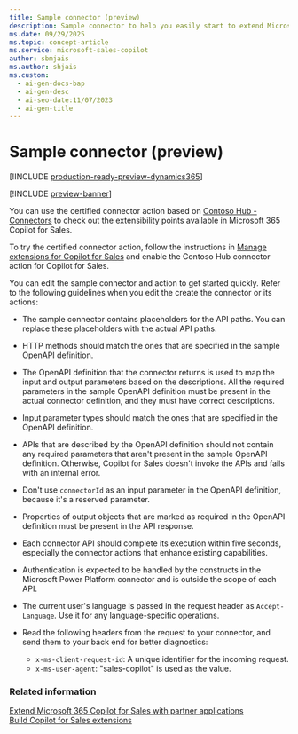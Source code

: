 ```yaml
---
title: Sample connector (preview)
description: Sample connector to help you easily start to extend Microsoft 365 Copilot for Sales.
ms.date: 09/29/2025
ms.topic: concept-article
ms.service: microsoft-sales-copilot
author: sbmjais
ms.author: shjais
ms.custom:
  - ai-gen-docs-bap
  - ai-gen-desc
  - ai-seo-date:11/07/2023
  - ai-gen-title
---
```


# Sample connector (preview)

[!INCLUDE [production-ready-preview-dynamics365](~/../shared-content/shared/preview-includes/production-ready-preview-dynamics365.md)]

[!INCLUDE [preview-banner](~/../shared-content/shared/preview-includes/preview-banner.md)]

You can use the certified connector action based on [Contoso Hub - Connectors](/connectors/contosohub/) to check out the extensibility points available in Microsoft 365 Copilot for Sales.

To try the certified connector action, follow the instructions in [Manage extensions for Copilot for Sales](/microsoft-copilot-studio/manage-copilot-for-sales) and enable the Contoso Hub connector action for Copilot for Sales.


You can edit the sample connector and action to get started quickly. Refer to the following guidelines when you edit the create the connector or its actions:

- The sample connector contains placeholders for the API paths. You can replace these placeholders with the actual API paths.
- HTTP methods should match the ones that are specified in the sample OpenAPI definition.
- The OpenAPI definition that the connector returns is used to map the input and output parameters based on the descriptions. All the required parameters in the sample OpenAPI definition must be present in the actual connector definition, and they must have correct descriptions.
- Input parameter types should match the ones that are specified in the OpenAPI definition. 
- APIs that are described by the OpenAPI definition should not contain any required parameters that aren't present in the sample OpenAPI definition. Otherwise, Copilot for Sales doesn't invoke the APIs and fails with an internal error.
- Don't use `connectorId` as an input parameter in the OpenAPI definition, because it's a reserved parameter.
- Properties of output objects that are marked as required in the OpenAPI definition must be present in the API response.
- Each connector API should complete its execution within five seconds, especially the connector actions that enhance existing capabilities.
- Authentication is expected to be handled by the constructs in the Microsoft Power Platform connector and is outside the scope of each API.
- The current user's language is passed in the request header as `Accept-Language`. Use it for any language-specific operations.
- Read the following headers from the request to your connector, and send them to your back end for better diagnostics:

    - `x-ms-client-request-id`: A unique identifier for the incoming request.
    - `x-ms-user-agent`: "sales-copilot" is used as the value.


### Related information

[Extend Microsoft 365 Copilot for Sales with partner applications](extend-copilot-for-sales.md)<br>
[Build Copilot for Sales extensions](build-apis.md)

